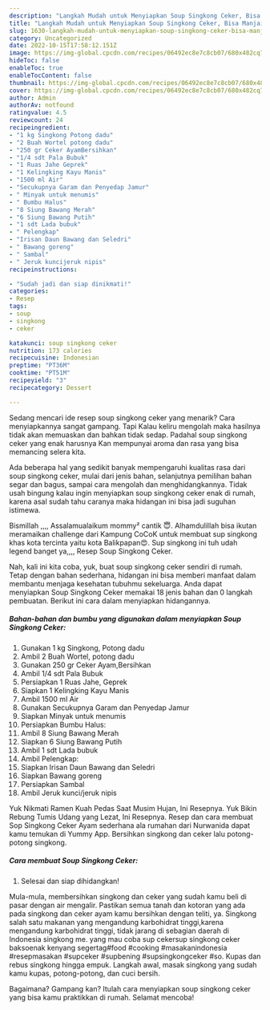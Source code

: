 ```yaml
---
description: "Langkah Mudah untuk Menyiapkan Soup Singkong Ceker, Bisa Manjain Lidah"
title: "Langkah Mudah untuk Menyiapkan Soup Singkong Ceker, Bisa Manjain Lidah"
slug: 1630-langkah-mudah-untuk-menyiapkan-soup-singkong-ceker-bisa-manjain-lidah
category: Uncategorized
date: 2022-10-15T17:58:12.151Z
image: https://img-global.cpcdn.com/recipes/06492ec8e7c8cb07/680x482cq70/soup-singkong-ceker-foto-resep-utama.jpg
hideToc: false
enableToc: true
enableTocContent: false
thumbnail: https://img-global.cpcdn.com/recipes/06492ec8e7c8cb07/680x482cq70/soup-singkong-ceker-foto-resep-utama.jpg
cover: https://img-global.cpcdn.com/recipes/06492ec8e7c8cb07/680x482cq70/soup-singkong-ceker-foto-resep-utama.jpg
author: Admin
authorAv: notfound
ratingvalue: 4.5
reviewcount: 24
recipeingredient:
- "1 kg Singkong Potong dadu"
- "2 Buah Wortel potong dadu"
- "250 gr Ceker AyamBersihkan"
- "1/4 sdt Pala Bubuk"
- "1 Ruas Jahe Geprek"
- "1 Kelingking Kayu Manis"
- "1500 ml Air"
- "Secukupnya Garam dan Penyedap Jamur"
- " Minyak untuk menumis"
- " Bumbu Halus"
- "8 Siung Bawang Merah"
- "6 Siung Bawang Putih"
- "1 sdt Lada bubuk"
- " Pelengkap"
- "Irisan Daun Bawang dan Seledri"
- " Bawang goreng"
- " Sambal"
- " Jeruk kuncijeruk nipis"
recipeinstructions:

- "Sudah jadi dan siap dinikmati!"
categories:
- Resep
tags:
- soup
- singkong
- ceker

katakunci: soup singkong ceker 
nutrition: 173 calories
recipecuisine: Indonesian
preptime: "PT36M"
cooktime: "PT51M"
recipeyield: "3"
recipecategory: Dessert

---
```



Sedang mencari ide resep soup singkong ceker yang menarik? Cara menyiapkannya sangat gampang. Tapi Kalau keliru mengolah maka hasilnya tidak akan memuaskan dan bahkan tidak sedap. Padahal soup singkong ceker yang enak harusnya Kan mempunyai aroma dan rasa yang bisa memancing selera kita.


Ada beberapa hal yang sedikit banyak mempengaruhi kualitas rasa dari soup singkong ceker, mulai dari jenis bahan, selanjutnya pemilihan bahan segar dan bagus, sampai cara mengolah dan menghidangkannya. Tidak usah bingung kalau ingin menyiapkan soup singkong ceker enak di rumah, karena asal sudah tahu caranya maka hidangan ini bisa jadi suguhan istimewa.

Bismillah ,,,, Assalamualaikum mommy² cantik 😇. Alhamdulillah bisa ikutan meramaikan challenge dari Kampung CoCoK untuk membuat sup singkong khas kota tercinta yaitu kota Balikpapan😍. Sup singkong ini tuh udah legend banget ya,,,, Resep Soup Singkong Ceker.


Nah, kali ini kita coba, yuk, buat soup singkong ceker sendiri di rumah. Tetap dengan bahan sederhana, hidangan ini bisa memberi manfaat dalam membantu menjaga kesehatan tubuhmu sekeluarga. Anda dapat menyiapkan Soup Singkong Ceker memakai 18 jenis bahan dan 0 langkah pembuatan. Berikut ini cara dalam menyiapkan hidangannya.

<!--inarticleads1-->

##### Bahan-bahan dan bumbu yang digunakan dalam menyiapkan Soup Singkong Ceker:

1. Gunakan 1 kg Singkong, Potong dadu
1. Ambil 2 Buah Wortel, potong dadu
1. Gunakan 250 gr Ceker Ayam,Bersihkan
1. Ambil 1/4 sdt Pala Bubuk
1. Persiapkan 1 Ruas Jahe, Geprek
1. Siapkan 1 Kelingking Kayu Manis
1. Ambil 1500 ml Air
1. Gunakan Secukupnya Garam dan Penyedap Jamur
1. Siapkan  Minyak untuk menumis
1. Persiapkan  Bumbu Halus:
1. Ambil 8 Siung Bawang Merah
1. Siapkan 6 Siung Bawang Putih
1. Ambil 1 sdt Lada bubuk
1. Ambil  Pelengkap:
1. Siapkan Irisan Daun Bawang dan Seledri
1. Siapkan  Bawang goreng
1. Persiapkan  Sambal
1. Ambil  Jeruk kunci/jeruk nipis


Yuk Nikmati Ramen Kuah Pedas Saat Musim Hujan, Ini Resepnya. Yuk Bikin Rebung Tumis Udang yang Lezat, Ini Resepnya. Resep dan cara membuat Sop Singkong Ceker Ayam sederhana ala rumahan dari Nurwanida dapat kamu temukan di Yummy App. Bersihkan singkong dan ceker lalu potong-potong singkong. 

<!--inarticleads2-->

##### Cara membuat Soup Singkong Ceker:


1. Selesai dan siap dihidangkan!

Mula-mula, membersihkan singkong dan ceker yang sudah kamu beli di pasar dengan air mengalir. Pastikan semua tanah dan kotoran yang ada pada singkong dan ceker ayam kamu bersihkan dengan teliti, ya. Singkong salah satu makanan yang mengandung karbohidrat tinggi,karena mengandung karbohidrat tinggi, tidak jarang di sebagian daerah di Indonesia singkong me. yang mau coba sup cekersup singkong ceker baksoenak kenyang segertag#food #cooking #masakanindonesia #resepmasakan #supceker #supbening #supsingkongceker #so. Kupas dan rebus singkong hingga empuk. Langkah awal, masak singkong yang sudah kamu kupas, potong-potong, dan cuci bersih. 

Bagaimana? Gampang kan? Itulah cara menyiapkan soup singkong ceker yang bisa kamu praktikkan di rumah. Selamat mencoba!
